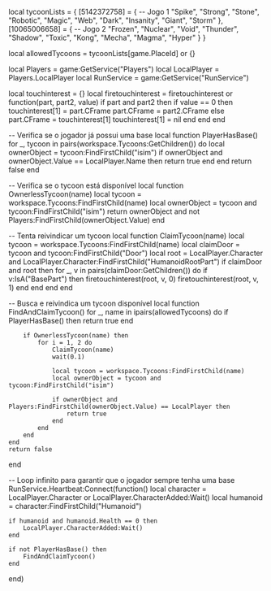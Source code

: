 local tycoonLists = {
    [5142372758] = { -- Jogo 1
        "Spike", "Strong", "Stone", "Robotic", "Magic", "Web", "Dark", "Insanity", "Giant", "Storm"
    },
    [10065006658] = { -- Jogo 2
        "Frozen", "Nuclear", "Void", "Thunder", "Shadow", "Toxic", "Kong", "Mecha", "Magma", "Hyper"
    }
}

local allowedTycoons = tycoonLists[game.PlaceId] or {}

local Players = game:GetService("Players")
local LocalPlayer = Players.LocalPlayer
local RunService = game:GetService("RunService")

local touchinterest = {}
local firetouchinterest = firetouchinterest or function(part, part2, value)
    if part and part2 then
        if value == 0 then
            touchinterest[1] = part.CFrame
            part.CFrame = part2.CFrame
        else
            part.CFrame = touchinterest[1]
            touchinterest[1] = nil
        end
    end
end

-- Verifica se o jogador já possui uma base
local function PlayerHasBase()
    for _, tycoon in pairs(workspace.Tycoons:GetChildren()) do
        local ownerObject = tycoon:FindFirstChild("isim")
        if ownerObject and ownerObject.Value == LocalPlayer.Name then
            return true
        end
    end
    return false
end

-- Verifica se o tycoon está disponível
local function OwnerlessTycoon(name)
    local tycoon = workspace.Tycoons:FindFirstChild(name)
    local ownerObject = tycoon and tycoon:FindFirstChild("isim")
    return ownerObject and not Players:FindFirstChild(ownerObject.Value)
end

-- Tenta reivindicar um tycoon
local function ClaimTycoon(name)
    local tycoon = workspace.Tycoons:FindFirstChild(name)
    local claimDoor = tycoon and tycoon:FindFirstChild("Door")
    local root = LocalPlayer.Character and LocalPlayer.Character:FindFirstChild("HumanoidRootPart")
    if claimDoor and root then
        for _, v in pairs(claimDoor:GetChildren()) do
            if v:IsA("BasePart") then
                firetouchinterest(root, v, 0)
                firetouchinterest(root, v, 1)
            end
        end
    end
end

-- Busca e reivindica um tycoon disponível
local function FindAndClaimTycoon()
    for _, name in ipairs(allowedTycoons) do
        if PlayerHasBase() then
            return true
        end

        if OwnerlessTycoon(name) then
            for i = 1, 2 do
                ClaimTycoon(name)
                wait(0.1)

                local tycoon = workspace.Tycoons:FindFirstChild(name)
                local ownerObject = tycoon and tycoon:FindFirstChild("isim")

                if ownerObject and Players:FindFirstChild(ownerObject.Value) == LocalPlayer then
                    return true
                end
            end
        end
    end
    return false
end

-- Loop infinito para garantir que o jogador sempre tenha uma base
RunService.Heartbeat:Connect(function()
    local character = LocalPlayer.Character or LocalPlayer.CharacterAdded:Wait()
    local humanoid = character:FindFirstChild("Humanoid")

    if humanoid and humanoid.Health == 0 then
        LocalPlayer.CharacterAdded:Wait()
    end

    if not PlayerHasBase() then
        FindAndClaimTycoon()
    end
end)
